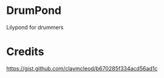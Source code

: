 # DrumPond
Lilypond for drummers

# Credits
https://gist.github.com/claymcleod/b670285f334acd56ad1c
